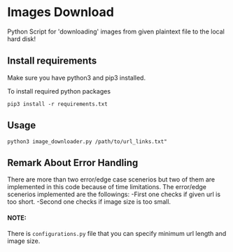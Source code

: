 Images Download
============

Python Script for 'downloading' images from given plaintext file to the local hard disk!

Install requirements
-----
Make sure you have python3 and pip3 installed.

To install required python packages 
```
pip3 install -r requirements.txt
```
Usage
-----
```
python3 image_downloader.py /path/to/url_links.txt"
```
Remark About Error Handling 
-----
There are more than two error/edge case scenerios but two of them are implemented in this code because of time limitations.
The error/edge scenerios implemented are the followings:
    -First one checks if given url is too short. 
    -Second one checks if image size is too small.
#### NOTE:
There is ``configurations.py`` file that you can specify minimum url length and image size.